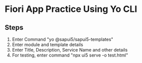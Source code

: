 # Fiori App Practice Using Yo CLI

## Steps

1. Enter Command "yo @sapui5/sapui5-templates"
2. Enter module and template details
3. Enter Title, Description, Service Name and other details
4. For testing, enter command "npx ui5 serve -o test.html"